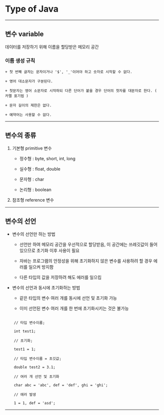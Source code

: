 # Type of Java

---

## 변수 variable

데이터를 저장하기 위해 이름을 할당받은 메모리 공간

### 이름 생성 규칙

    + 첫 번째 글자는 문자이거나 '$', '_'이어야 하고 숫자로 시작할 수 없다.

    + 영어 대소문자가 구분된다.

    + 첫문자는 영어 소문자로 시작하되 다른 단어가 붙을 경우 단어의 첫자를 대문자로 한다. ( 카멜 표기법 )

    + 문자 길이의 제한은 없다.

    + 예약어는 사용할 수 없다.

---

## 변수의 종류

1. 기본형 primitive 변수

    + 정수형 : byte, short, int, long

    + 실수형 : float, double

    + 문자형 : char

    + 논리형 : boolean

2. 참조형 reference 변수 

---

## 변수의 선언

+ 변수의 선언만 하는 방법

    + 선언만 하여 메모리 공간을 우선적으로 할당받음, 이 공간에는 쓰레깃값이 들어있으므로 초기화 이후 사용이 필요

    + 자바는 프로그램의 안정성을 위해 초기화하지 않은 변수를 사용하려 할 경우 에러를 일으켜 방지함

    + 다른 타입의 값을 저장하려 해도 에러를 일으킴

+ 변수의 선언과 동시에 초기화하는 방법

    + 같은 타입의 변수 여러 개를 동시에 선언 및 초기화 가능

    + 이미 선언된 변수 여러 개를 한 번에 초기화시키는 것은 불가능

```

    // 타입 변수이름;

    int test1;

    // 초기화;

    test1 = 1;

    // 타입 변수이름 = 초깃값;

    double test2 = 3.1;

    // 여러 개 선언 및 초기화

    char abc = 'abc', def = 'def', ghi = 'ghi';

    // 에러 발생

    1 = 1, def = 'asd';

```

---

